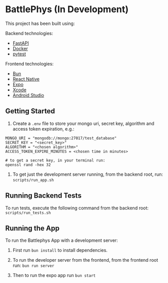 # BattlePhys (**In Development**)

This project has been built using:

Backend technologies:

- [FastAPI](https://fastapi.tiangolo.com/tutorial/)
- [Docker](https://docs.docker.com/get-started/overview/)
- [pytest](https://docs.pytest.org/en/8.2.x/getting-started.html)

Frontend technologies:

- [Bun](https://bun.sh/docs)
- [React Native](https://reactnative.dev/docs/environment-setup)
- [Expo](https://docs.expo.dev/get-started/set-up-your-environment/)
- [Xcode](https://www.freecodecamp.org/news/how-to-download-and-install-xcode/)
- [Android Studio](https://developer.android.com/studio)

## Getting Started

1. Create a `.env` file to store your mongo uri, secret key, algorithm and access token expiration, e.g.:

```
MONGO_URI = "mongodb://mongo:27017/test_database"
SECRET_KEY = "<secret_key>"
ALGORITHM = "<chosen algorithm>"
ACCESS_TOKEN_EXPIRE_MINUTES = <chosen time in minutes>

# to get a secret key, in your terminal run:
openssl rand -hex 32
```

1. To get just the development server running, from the backend root, run: `scripts/run_app.sh`

## Running Backend Tests

To run tests, execute the following command from the backend root: `scripts/run_tests.sh`

## Running the App

To run the Battlephys App with a development server:

1. First run `bun install` to install dependencies.

2. To run the developer server from the frontend, from the frontend root run: `bun run server`

3. Then to run the expo app run `bun start`
